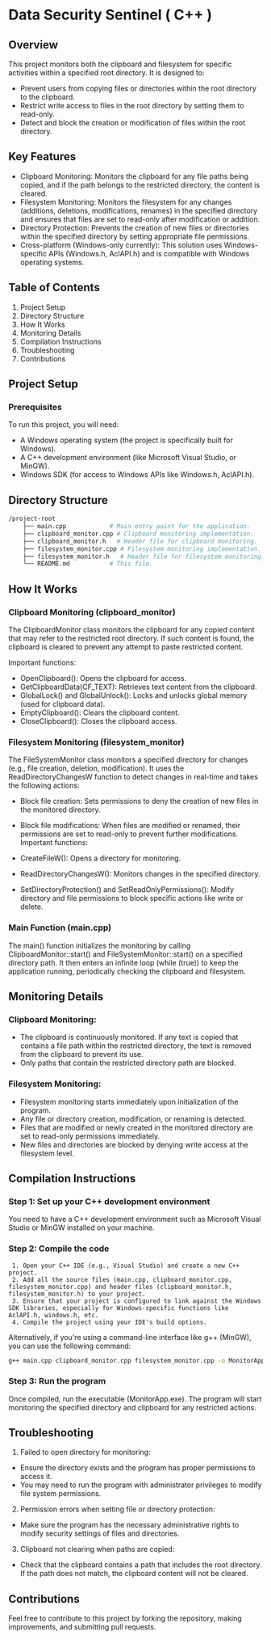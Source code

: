 # Data Security Sentinel ( C++ )

## Overview
This project monitors both the clipboard and filesystem for specific activities within a specified root directory. It is designed to:

- Prevent users from copying files or directories within the root directory to the clipboard.
- Restrict write access to files in the root directory by setting them to read-only.
- Detect and block the creation or modification of files within the root directory.

## Key Features
- Clipboard Monitoring: Monitors the clipboard for any file paths being copied, and if the path belongs to the restricted directory, the content is cleared.
- Filesystem Monitoring: Monitors the filesystem for any changes (additions, deletions, modifications, renames) in the specified directory and ensures that files are set to read-only after modification or addition.
- Directory Protection: Prevents the creation of new files or directories within the specified directory by setting appropriate file permissions.
- Cross-platform (Windows-only currently): This solution uses Windows-specific APIs (Windows.h, AclAPI.h) and is compatible with Windows operating systems.
## Table of Contents
1. Project Setup
2. Directory Structure
3. How It Works
4. Monitoring Details
5. Compilation Instructions
6. Troubleshooting
7. Contributions

## Project Setup
### Prerequisites
To run this project, you will need:

- A Windows operating system (the project is specifically built for Windows).
- A C++ development environment (like Microsoft Visual Studio, or MinGW).
- Windows SDK (for access to Windows APIs like Windows.h, AclAPI.h).
## Directory Structure
```bash
/project-root
    ├── main.cpp            # Main entry point for the application.
    ├── clipboard_monitor.cpp # Clipboard monitoring implementation.
    ├── clipboard_monitor.h   # Header file for clipboard monitoring.
    ├── filesystem_monitor.cpp # Filesystem monitoring implementation.
    ├── filesystem_monitor.h   # Header file for filesystem monitoring.
    └── README.md           # This file.
```    
## How It Works
### Clipboard Monitoring (clipboard_monitor)
The ClipboardMonitor class monitors the clipboard for any copied content that may refer to the restricted root directory. If such content is found, the clipboard is cleared to prevent any attempt to paste restricted content.

Important functions:

- OpenClipboard(): Opens the clipboard for access.
- GetClipboardData(CF_TEXT): Retrieves text content from the clipboard.
- GlobalLock() and GlobalUnlock(): Locks and unlocks global memory (used for clipboard data).
- EmptyClipboard(): Clears the clipboard content.
- CloseClipboard(): Closes the clipboard access.
### Filesystem Monitoring (filesystem_monitor)
The FileSystemMonitor class monitors a specified directory for changes (e.g., file creation, deletion, modification). It uses the ReadDirectoryChangesW function to detect changes in real-time and takes the following actions:

- Block file creation: Sets permissions to deny the creation of new files in the monitored directory.
- Block file modifications: When files are modified or renamed, their permissions are set to read-only to prevent further modifications.
Important functions:

- CreateFileW(): Opens a directory for monitoring.
- ReadDirectoryChangesW(): Monitors changes in the specified directory.
- SetDirectoryProtection() and SetReadOnlyPermissions(): Modify directory and file permissions to block specific actions like write or delete.

### Main Function (main.cpp)
The main() function initializes the monitoring by calling ClipboardMonitor::start() and FileSystemMonitor::start() on a specified directory path. It then enters an infinite loop (while (true)) to keep the application running, periodically checking the clipboard and filesystem.

## Monitoring Details
### Clipboard Monitoring:
- The clipboard is continuously monitored. If any text is copied that contains a file path within the restricted directory, the text is removed from the clipboard to prevent its use.
- Only paths that contain the restricted directory path are blocked.
### Filesystem Monitoring:
- Filesystem monitoring starts immediately upon initialization of the program.
- Any file or directory creation, modification, or renaming is detected.
- Files that are modified or newly created in the monitored directory are set to read-only permissions immediately.
- New files and directories are blocked by denying write access at the filesystem level.

## Compilation Instructions
### Step 1: Set up your C++ development environment
You need to have a C++ development environment such as Microsoft Visual Studio or MinGW installed on your machine.

### Step 2: Compile the code
     1. Open your C++ IDE (e.g., Visual Studio) and create a new C++ project.
     2. Add all the source files (main.cpp, clipboard_monitor.cpp, filesystem_monitor.cpp) and header files (clipboard_monitor.h, filesystem_monitor.h) to your project.
     3. Ensure that your project is configured to link against the Windows SDK libraries, especially for Windows-specific functions like AclAPI.h, windows.h, etc.
     4. Compile the project using your IDE's build options.

Alternatively, if you're using a command-line interface like g++ (MinGW), you can use the following command:

```bash
g++ main.cpp clipboard_monitor.cpp filesystem_monitor.cpp -o MonitorApp -lacl
```
### Step 3: Run the program
Once compiled, run the executable (MonitorApp.exe). The program will start monitoring the specified directory and clipboard for any restricted actions.

## Troubleshooting
  1. Failed to open directory for monitoring:

  - Ensure the directory exists and the program has proper permissions to access it.
- You may need to run the program with administrator privileges to modify file system permissions.
2. Permission errors when setting file or directory protection:

- Make sure the program has the necessary administrative rights to modify security settings of files and directories.
3. Clipboard not clearing when paths are copied:

- Check that the clipboard contains a path that includes the root directory. If the path does not match, the clipboard content will not be cleared.


## Contributions
Feel free to contribute to this project by forking the repository, making improvements, and submitting pull requests.